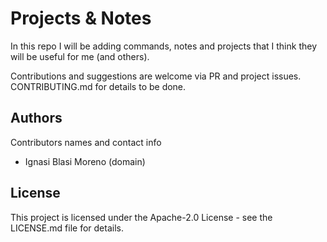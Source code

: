 # Projects & Notes

In this repo I will be adding commands, notes and projects that I think they will be useful for me (and others).

Contributions and suggestions are welcome via PR and project issues. CONTRIBUTING.md for details to be done.

## Authors

Contributors names and contact info

* Ignasi Blasi Moreno (domain)


## License

This project is licensed under the Apache-2.0 License - see the LICENSE.md file for details.
